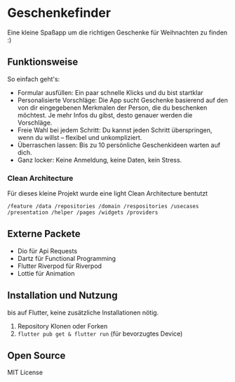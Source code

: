 # Geschenkefinder

Eine kleine Spaßapp um die richtigen Geschenke für Weihnachten zu finden :)

## Funktionsweise

So einfach geht's:
* Formular ausfüllen: Ein paar schnelle Klicks und du bist startklar
* Personalisierte Vorschläge: Die App sucht Geschenke basierend auf den von dir eingegebenen Merkmalen der Person, die du beschenken möchtest. Je mehr Infos du gibst, desto genauer werden die Vorschläge.
* Freie Wahl bei jedem Schritt: Du kannst jeden Schritt überspringen, wenn du willst – flexibel und unkompliziert.
* Überraschen lassen: Bis zu 10 persönliche Geschenkideen warten auf dich.
* Ganz locker: Keine Anmeldung, keine Daten, kein Stress.

### Clean Architecture

Für dieses kleine Projekt wurde eine light Clean Architecture bentutzt

``
/feature
      /data
          /repositories
      /domain
        /respositories
        /usecases
      /presentation
        /helper
        /pages
        /widgets
        /providers
``


## Externe Packete

- Dio für Api Requests
- Dartz für Functional Programming
- Flutter Riverpod für Riverpod
- Lottie für Animation

## Installation und Nutzung

bis auf Flutter, keine zusätzliche Installationen nötig.

1. Repository Klonen oder Forken
2. `flutter pub get & flutter run` (für bevorzugtes Device)

## Open Source

MIT License
